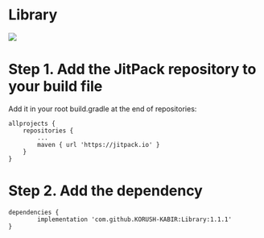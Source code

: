 # Library

[![](https://jitpack.io/v/KORUSH-KABIR/Library.svg)](https://jitpack.io/#KORUSH-KABIR/Library)

# Step 1. Add the JitPack repository to your build file 

Add it in your root build.gradle at the end of repositories:

	allprojects {
		repositories {
			...
			maven { url 'https://jitpack.io' }
		}
	}
  
  # Step 2. Add the dependency
  
  	dependencies {
	        implementation 'com.github.KORUSH-KABIR:Library:1.1.1'
	}
